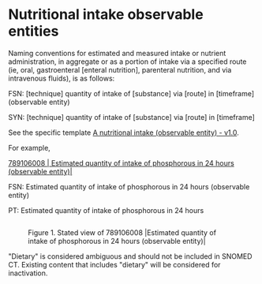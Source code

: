 # Nutritional intake observable entities

Naming conventions for estimated and measured intake or nutrient administration, in aggregate or as a portion of intake via a specified route (ie, oral, gastroenteral \[enteral nutrition], parenteral nutrition, and via intravenous fluids), is as follows:

FSN: \[technique] quantity of intake of \[substance] via \[route] in \[timeframe] (observable entity)

SYN: \[technique] quantity of intake of \[substance] via \[route] in \[timeframe]

See the specific template [A nutritional intake (observable entity) - v1.0](https://prod-confluence.ihtsdotools.org/display/SCTEMPLATES/A+nutritional+intake+\(observable+entity\)+-+v1.0).

For example,

[789106008 | Estimated quantity of intake of phosphorous in 24 hours (observable entity)|](http://snomed.info/id/789106008)

FSN: Estimated quantity of intake of phosphorous in 24 hours (observable entity)

PT: Estimated quantity of intake of phosphorous in 24 hours

<figure><img src="../../../../../authoring/observable-entity/images/240455413.png" alt=""><figcaption><p>Figure 1. Stated view of 789106008 |Estimated quantity of intake of phosphorous in 24 hours (observable entity)|</p></figcaption></figure>

"Dietary" is considered ambiguous and should not be included in SNOMED CT. Existing content that includes "dietary" will be considered for inactivation.
